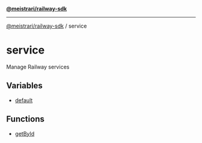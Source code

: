 [**@meistrari/railway-sdk**](../README.md)

***

[@meistrari/railway-sdk](../README.md) / service

# service

Manage Railway services

## Variables

- [default](variables/default.md)

## Functions

- [getById](functions/getById.md)
